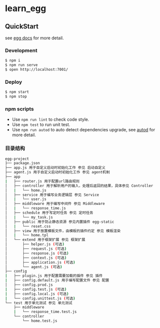 # learn_egg



## QuickStart

<!-- add docs here for user -->

see [egg docs][egg] for more detail.

### Development

```bash
$ npm i
$ npm run serve
$ open http://localhost:7001/
```

### Deploy

```bash
$ npm start
$ npm stop
```

### npm scripts

- Use `npm run lint` to check code style.
- Use `npm test` to run unit test.
- Use `npm run autod` to auto detect dependencies upgrade, see [autod](https://www.npmjs.com/package/autod) for more detail.

### 目录结构
```bash
egg-project
├── package.json
├── app.js 用于自定义启动时初始化工作 参见 启动自定义
├── agent.js 用于自定义启动时初始化工作 参见 agent机制
├── app
|   ├── router.js 用于配置url路由规则
│   ├── controller 用于解析用户的输入，处理后返回的结果，具体参见 Controller
│   |   └── home.js
│   ├── service 用于编写业务逻辑层 参见 Service
│   |   └── user.js
│   ├── middleware 用于编写中间件 参见 Middleware
│   |   └── response_time.js
│   ├── schedule 用于写定时任务 参见 定时任务
│   |   └── my_task.js
│   ├── public 用于防止静态资源 参见内置插件 egg-static
│   |   └── reset.css
│   ├── view 用于放置模板文件，由模板的插件约定 参见 模板渲染
│   |   └── home.tpl
│   └── extend 用于框架扩展 参见 框架扩展
│       ├── helper.js (可选)
│       ├── request.js (可选)
│       ├── response.js (可选)
│       ├── context.js (可选)
│       ├── application.js (可选)
│       └── agent.js (可选)
├── config
|   ├── plugin.js 用于配置需要加载的插件 参见 插件
|   ├── config.default.js 用于编写配置文件 参见 配置
│   ├── config.prod.js
|   ├── config.test.js (可选)
|   ├── config.local.js (可选)
|   └── config.unittest.js (可选)
└── test 用于单元测试 参见 单元测试
    ├── middleware
    |   └── response_time.test.js
    └── controller
        └── home.test.js

```


[egg]: https://eggjs.org
